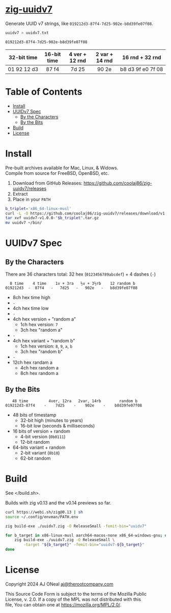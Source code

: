 # [zig-uuidv7](https://github.com/coolaj86/zig-uuidv7)

Generate UUID v7 strings, like `019212d3-87f4-7d25-902e-b8d39fe07f08`.

```sh
uuidv7 > uuidv7.txt
```

```text
019212d3-87f4-7d25-902e-b8d39fe07f08
```

|        32-bit time         | 16-bit time | 4 ver + 12 rnd | 2 var + 14 rnd |              16 rnd + 32 rnd               |
| :------------------------: | :---------: | :------------: | :------------: | :----------------------------------------: |
| 01&nbsp;92&nbsp;12&nbsp;d3 | 87&nbsp;f4  |   7d&nbsp;25   |   90&nbsp;2e   | b8&nbsp;d3&nbsp;9f&nbsp;e0&nbsp;7f&nbsp;08 |

# Table of Contents

-   [Install](#install)
-   [UUIDv7 Spec](#uuidv7-spec)
    -   [By the Characters](#by-the-characters)
    -   [By the Bits](#by-the-bits)
-   [Build](#build)
-   [License](#license)

# Install

Pre-built archives available for Mac, Linux, & Widows. \
Compile from source for FreeBSD, OpenBSD, etc.

1. Download from GitHub Releases: <https://github.com/coolaj86/zig-uuidv7/releases>
2. Extract
3. Place in your `PATH`

```sh
b_triplet='x86_64-linux-musl'
curl -L -O https://github.com/coolaj86/zig-uuidv7/releases/download/v1.0.0/uuidv7-v1.0.0-"$b_triplet".tar.gz
tar xvf uuidv7-v1.0.0-"$b_triplet".tar.gz
mv uuidv7 ~/bin/
```

# UUIDv7 Spec

## By the Characters

There are 36 characters total: 32 hex (`0123456789abcdef`) + 4 dashes (`-`)

```text
  8 time    4 time    1v + 3ra   ½v + 3½rb    12 random b
019212d3  -  87f4   -   7d25   -   902e   -   b8d39fe07f08
```

-   8ch hex time high
-   `-`
-   4ch hex time low
-   `-`
-   4ch hex version + "random a"
    -   1ch hex version: `7`
    -   3ch hex "random a"
-   `-`
-   4ch hex variant + "random b"
    -   1ch hex version: `8`, `9`, `a`, `b`
    -   3ch hex "random b"
-   `-`
-   12ch hex randam a
    -   4ch hex random a
    -   8ch hex random a

## By the Bits

```text
   48 time         4ver, 12ra   2var, 14rb        random b
019212d3-87f4    -    7d25    -    902e    -    b8d39fe07f08
```

-   48 bits of timestamp
    -   32-bit high (minutes to years)
    -   16-bit low (seconds & milliseconds)
-   16 bits of version + random
    -   4-bit version (`0b0111`)
    -   12-bit random
-   64-bits variant + random
    -   2-bit variant (`0b10`)
    -   62-bit random

# Build

See </build.sh>.

Builds with zig v0.13 and the v0.14 previews so far.

```sh
curl https://webi.sh/zig@0.13 | sh
source ~/.config/envman/PATH.env
```

```sh
zig build-exe ./uuidv7.zig -O ReleaseSmall -femit-bin="uuidv7"

for b_target in x86-linux-musl aarch64-macos-none x86_64-windows-gnu; do
    zig build-exe ./uuidv7.zig -O ReleaseSmall \
        -target "${b_target}" -femit-bin="uuidv7-${b_target}"
done
```

# License

Copyright 2024 AJ ONeal <aj@therootcompany.com>

This Source Code Form is subject to the terms of the Mozilla Public \
License, v. 2.0. If a copy of the MPL was not distributed with this \
file, You can obtain one at https://mozilla.org/MPL/2.0/.
